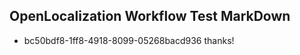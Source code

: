 ## OpenLocalization Workflow Test MarkDown
* bc50bdf8-1ff8-4918-8099-05268bacd936 thanks!

<!--HONumber=Jul16_HO3-->


